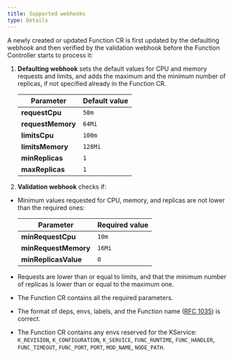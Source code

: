 ```yaml
---
title: Supported webhooks
type: Details
---
```


A newly created or updated Function CR is first updated by the defaulting webhook and then verified by the validation webhook before the Function Controller starts to process it:

1. **Defaulting webhook** sets the default values for CPU and memory requests and limits, and adds the maximum and the minimum number of replicas, if not specified already in the Function CR.

    | Parameter | Default value |
    |----------|----------|
    | **requestCpu** | `50m` |
    | **requestMemory** | `64Mi` |
    | **limitsCpu** | `100m` |
    | **limitsMemory** | `128Mi` |
    | **minReplicas** | `1` |
    | **maxReplicas** | `1` |

2. **Validation webhook** checks if:

- Minimum values requested for CPU, memory, and replicas are not lower than the required ones:

    | Parameter | Required value |
    |----------|----------|
    | **minRequestCpu** | `10m` |
    | **minRequestMemory** | `16Mi` |
    | **minReplicasValue** | `0` |

- Requests are lower than or equal to limits, and that the minimum number of replicas is lower than or equal to the maximum one.
- The Function CR contains all the required parameters.
- The format of deps, envs, labels, and the Function name ([RFC 1035](https://tools.ietf.org/html/rfc1035)) is correct.
- The Function CR contains any envs reserved for the KService: `K_REVISION`, `K_CONFIGURATION`, `K_SERVICE`, `FUNC_RUNTIME`, `FUNC_HANDLER`, `FUNC_TIMEOUT`, `FUNC_PORT`, `PORT`, `MOD_NAME`, `NODE_PATH`.
